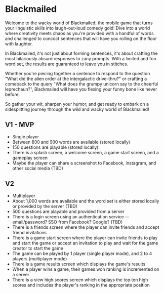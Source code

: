 # Blackmailed

Welcome to the wacky world of Blackmailed, the mobile game that turns your linguistic skills into laugh-out-loud comedy gold! Dive into a world where creativity meets chaos as you're provided with a handful of words and challenged to concoct sentences that will have you rolling on the floor with laughter.

In Blackmailed, it's not just about forming sentences, it's about crafting the most hilariously absurd responses to zany prompts. With a limited and fun word set, the results are guaranteed to leave you in stitches.

Whether you're piecing together a sentence to respond to the question "What did the alien order at the intergalactic drive-thru?" or crafting a comeback to the query "What does the grumpy unicorn say to the cheerful leprechaun?", Blackmailed will have you flexing your funny bone like never before.

So gather your wit, sharpen your humor, and get ready to embark on a sidesplitting journey through the wild and wacky world of Blackmailed!

## V1 - MVP
* Single player
* Between 800 and 900 words are available (stored locally)
* 150 questions are playable (stored locally)
* There is a splash screen, a welcome screen, a game start screen, and a gameplay screen
* Maybe the player can share a screenshot to Facebook, Instagram, and other social media (TBD)

## V2
* Multiplayer
* About 1,000 words are available and the word set is either stored locally or provided by the server (TBD)
* 500 questions are playable and provided from a server
* There is a login screen using an authentication service -- email/password? SSO from Facebook? Google? (TBD)
* There is a friends screen where the player can invite friends and accept friend invitations
* There is a game start screen where the player can invite friends to play and start the game or accept an invitation to play and wait for the game creator to start the game
* The game can be played by 1 player (single player mode), and 2 to 4 players (multiplayer mode)
* There is a game results screen which displays the game's results
* When a player wins a game, their games won ranking is incremented on a server
* There is a view high scores screen which displays the top ten high scores and includes the player's ranking in the appropriate position
